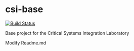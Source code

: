 # csi-base

[![Build Status](https://travis-ci.org/FTSRG-CSI/csi.svg?branch=master)](https://travis-ci.org/FTSRG-CSI/csi)

Base project for the Critical Systems Integration Laboratory

Modify Readme.md


